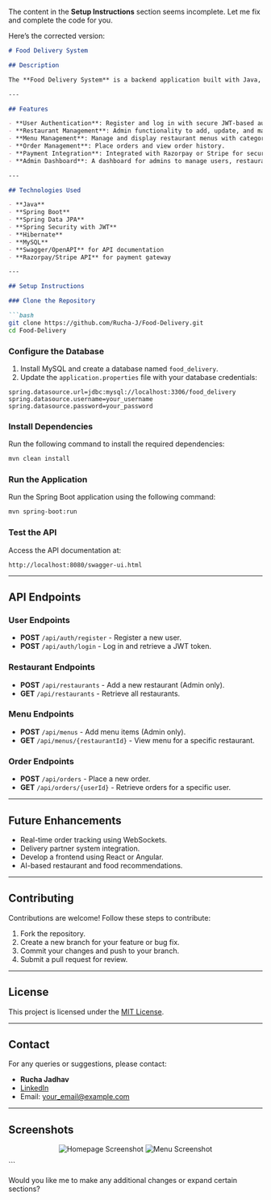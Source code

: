 The content in the **Setup Instructions** section seems incomplete. Let me fix and complete the code for you.

Here’s the corrected version:

```markdown
# Food Delivery System

## Description

The **Food Delivery System** is a backend application built with Java, Spring Boot, and MySQL. It provides the core functionality of an online food delivery platform, including restaurant management, menu display, user authentication, order placement, and payment processing.

---

## Features

- **User Authentication**: Register and log in with secure JWT-based authentication.
- **Restaurant Management**: Admin functionality to add, update, and manage restaurants.
- **Menu Management**: Manage and display restaurant menus with categories and prices.
- **Order Management**: Place orders and view order history.
- **Payment Integration**: Integrated with Razorpay or Stripe for secure online payments.
- **Admin Dashboard**: A dashboard for admins to manage users, restaurants, and orders.

---

## Technologies Used

- **Java**
- **Spring Boot**
- **Spring Data JPA**
- **Spring Security with JWT**
- **Hibernate**
- **MySQL**
- **Swagger/OpenAPI** for API documentation
- **Razorpay/Stripe API** for payment gateway

---

## Setup Instructions

### Clone the Repository

```bash
git clone https://github.com/Rucha-J/Food-Delivery.git
cd Food-Delivery
```

### Configure the Database

1. Install MySQL and create a database named `food_delivery`.
2. Update the `application.properties` file with your database credentials:

```properties
spring.datasource.url=jdbc:mysql://localhost:3306/food_delivery
spring.datasource.username=your_username
spring.datasource.password=your_password
```

### Install Dependencies

Run the following command to install the required dependencies:

```bash
mvn clean install
```

### Run the Application

Run the Spring Boot application using the following command:

```bash
mvn spring-boot:run
```

### Test the API

Access the API documentation at:

```
http://localhost:8080/swagger-ui.html
```

---

## API Endpoints

### User Endpoints

- **POST** `/api/auth/register` - Register a new user.
- **POST** `/api/auth/login` - Log in and retrieve a JWT token.

### Restaurant Endpoints

- **POST** `/api/restaurants` - Add a new restaurant (Admin only).
- **GET** `/api/restaurants` - Retrieve all restaurants.

### Menu Endpoints

- **POST** `/api/menus` - Add menu items (Admin only).
- **GET** `/api/menus/{restaurantId}` - View menu for a specific restaurant.

### Order Endpoints

- **POST** `/api/orders` - Place a new order.
- **GET** `/api/orders/{userId}` - Retrieve orders for a specific user.

---

## Future Enhancements

- Real-time order tracking using WebSockets.
- Delivery partner system integration.
- Develop a frontend using React or Angular.
- AI-based restaurant and food recommendations.

---

## Contributing

Contributions are welcome! Follow these steps to contribute:

1. Fork the repository.
2. Create a new branch for your feature or bug fix.
3. Commit your changes and push to your branch.
4. Submit a pull request for review.

---

## License

This project is licensed under the [MIT License](LICENSE).

---

## Contact

For any queries or suggestions, please contact:

- **Rucha Jadhav**  
- [LinkedIn](https://www.linkedin.com/in/rucha-jadhav-08781921a/)  
- Email: your_email@example.com

---

## Screenshots

<p align="center">
  <img src="https://via.placeholder.com/800x400?text=Homepage+Screenshot" alt="Homepage Screenshot" />
  <img src="https://via.placeholder.com/800x400?text=Menu+Screenshot" alt="Menu Screenshot" />
</p>
```

Would you like me to make any additional changes or expand certain sections?
